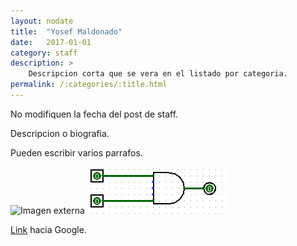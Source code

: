 ```yaml
---
layout: nodate
title:  "Yosef Maldonado"
date:   2017-01-01
category: staff
description: >
    Descripcion corta que se vera en el listado por categoria.
permalink: /:categories/:title.html
---
```


No modifiquen la fecha del post de staff.

Descripcion o biografia.

Pueden escribir varios parrafos.

![Imagen externa](http://i.imgur.com/clKyho4.jpg)
![Imagen local](/assets/img/ejemplo/and.gif)

[Link](https://www.google.com) hacia Google.